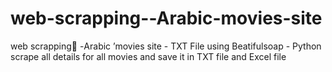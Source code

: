 # web-scrapping--Arabic-movies-site
web scrapping ِ-Arabic ’movies site  - TXT File using Beatifulsoap - Python 
scrape all details for all movies and save it in TXT file and Excel file
